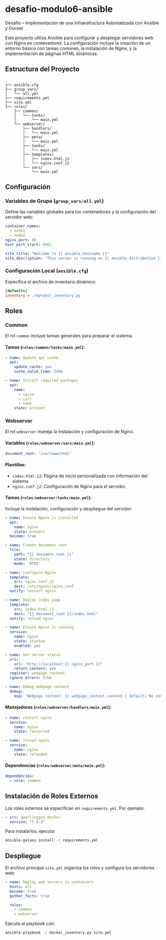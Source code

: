 # desafio-modulo6-ansible
Desafío – Implementación de una Infraestructura Automatizada con Ansible y Docker

Este proyecto utiliza Ansible para configurar y desplegar servidores web con Nginx en contenedores. La configuración incluye la creación de un entorno básico con tareas comunes, la instalación de Nginx, y la implementación de páginas HTML dinámicas.

## Estructura del Proyecto

```plaintext
.
├── ansible.cfg
├── group_vars/
│   └── all.yml
├── requirements.yml
├── site.yml
├── roles/
    ├── common/
    │   └── tasks/
    │       └── main.yml
    └── webserver/
        ├── handlers/
        │   └── main.yml
        ├── meta/
        │   └── main.yml
        ├── tasks/
        │   └── main.yml
        ├── templates/
        │   ├── index.html.j2
        │   └── nginx.conf.j2
        └── vars/
            └── main.yml
```

## Configuración

### Variables de Grupo (`group_vars/all.yml`)
Define las variables globales para los contenedores y la configuración del servidor web:

```yaml
container_names:
  - node1
  - node2
nginx_port: 80
host_port_start: 8081

site_title: "Welcome to {{ ansible_hostname }}"
site_description: "This server is running on {{ ansible_distribution }} {{ ansible_distribution_version }}"
```

### Configuración Local (`ansible.cfg`)
Especifica el archivo de inventario dinámico:

```ini
[defaults]
inventory = ./dynamic_inventory.py
```

## Roles

### Common

El rol `common` incluye tareas generales para preparar el sistema:

#### Tareas (`roles/common/tasks/main.yml`):
```yaml
- name: Update apt cache
  apt:
    update_cache: yes
    cache_valid_time: 3600

- name: Install required packages
  apt:
    name:
      - nginx
      - curl
      - nano
    state: present
```

### Webserver

El rol `webserver` maneja la instalación y configuración de Nginx.

#### Variables (`roles/webserver/vars/main.yml`):
```yaml
document_root: "/var/www/html"
```

#### Plantillas:

- `index.html.j2`: Página de inicio personalizada con información del sistema.
- `nginx.conf.j2`: Configuración de Nginx para el servidor.

#### Tareas (`roles/webserver/tasks/main.yml`):
Incluye la instalación, configuración y despliegue del servidor:

```yaml
- name: Ensure Nginx is installed
  apt:
    name: nginx
    state: present
  become: true

- name: Create document root
  file:
    path: "{{ document_root }}"
    state: directory
    mode: '0755'

- name: Configure Nginx
  template:
    src: nginx.conf.j2
    dest: /etc/nginx/nginx.conf
  notify: restart nginx

- name: Deploy index page
  template:
    src: index.html.j2
    dest: "{{ document_root }}/index.html"
  notify: reload nginx

- name: Ensure Nginx is running
  service:
    name: nginx
    state: started
    enabled: yes

- name: Get server status
  uri:
    url: "http://localhost:{{ nginx_port }}"
    return_content: yes
  register: webpage_content
  ignore_errors: true

- name: Debug webpage content
  debug:
    msg: "Webpage content: {{ webpage_content.content | default('No content fetched') }}"
```

#### Manejadores (`roles/webserver/handlers/main.yml`):
```yaml
- name: restart nginx
  service:
    name: nginx
    state: restarted

- name: reload nginx
  service:
    name: nginx
    state: reloaded
```

#### Dependencias (`roles/webserver/meta/main.yml`):
```yaml
dependencies:
  - role: common
```

## Instalación de Roles Externos

Los roles externos se especifican en `requirements.yml`. Por ejemplo:

```yaml
- src: geerlingguy.docker
  version: "7.4.3"
```

Para instalarlos, ejecuta:
```bash
ansible-galaxy install -r requirements.yml
```

## Despliegue

El archivo principal `site.yml` organiza los roles y configura los servidores web:

```yaml
- name: Deploy web servers in containers
  hosts: all
  become: true
  gather_facts: true

  roles:
    - common
    - webserver
```

Ejecuta el playbook con:
```bash
ansible-playbook -i docker_inventory.py site.yml
```

